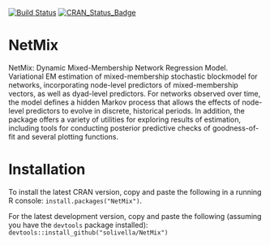 [![Build Status](https://travis-ci.com/solivella/NetMix.svg?branch=master)](https://travis-ci.com/solivella/NetMix) [![CRAN_Status_Badge](http://www.r-pkg.org/badges/version/NetMix)](https://cran.r-project.org/package=NetMix)

# NetMix
NetMix: Dynamic Mixed-Membership Network Regression Model. Variational EM estimation of mixed-membership stochastic blockmodel for networks, incorporating node-level predictors of mixed-membership vectors, as well as dyad-level predictors. For networks observed over time, the model defines a hidden Markov process that allows the effects of node-level predictors to evolve in discrete, historical periods. In addition, the package offers a variety of utilities for exploring results of estimation, including tools for conducting posterior predictive checks of goodness-of-fit and several plotting functions. 

# Installation
To install the latest CRAN version, copy and paste the following in a running R console:
`install.packages("NetMix")`.

For the latest development version, copy and paste the following (assuming you have the `devtools` package installed):
`devtools::install_github("solivella/NetMix")`
